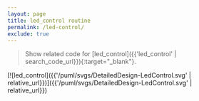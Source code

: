 ```yaml
---
layout: page
title: led_control routine
permalink: /led-control/
exclude: true
---
```


> Show related code for [led_control]({{'led_control' | search_code_url}}){:target="_blank"}.

[![led_control]({{'/puml/svgs/DetailedDesign-LedControl.svg' | relative_url}})]({{'/puml/svgs/DetailedDesign-LedControl.svg' | relative_url}})
